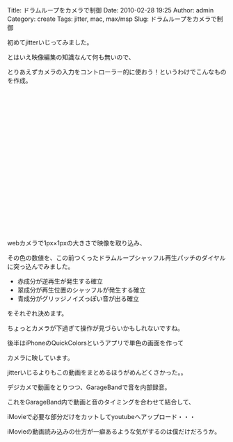 Title: ドラムループをカメラで制御
Date: 2010-02-28 19:25
Author: admin
Category: create
Tags: jitter, mac, max/msp
Slug: ドラムループをカメラで制御

初めてjitterいじってみました。

とはいえ映像編集の知識なんて何も無いので、

とりあえずカメラの入力をコントローラー的に使おう！というわけでこんなものを作成。  

<object classid="clsid:d27cdb6e-ae6d-11cf-96b8-444553540000" width="560" height="340" codebase="http://download.macromedia.com/pub/shockwave/cabs/flash/swflash.cab#version=6,0,40,0"><param name="allowFullScreen" value="true"></param><param name="allowscriptaccess" value="always"></param><param name="src" value="http://www.youtube.com/v/QG3ROJmSb1c&amp;hl=ja_JP&amp;fs=1&amp;"></param><param name="allowfullscreen" value="true"></param><embed type="application/x-shockwave-flash" width="560" height="340" src="http://www.youtube.com/v/QG3ROJmSb1c&amp;hl=ja_JP&amp;fs=1&amp;" allowscriptaccess="always" allowfullscreen="true"></embed></object>  
webカメラで1px×1pxの大きさで映像を取り込み、

その色の数値を、この前つくったドラムループシャッフル再生パッチのダイヤルに突っ込んでみました。

-   赤成分が逆再生が発生する確立
-   翠成分が再生位置のシャッフルが発生する確立
-   青成分がグリッジノイズっぽい音が出る確立

をそれぞれ決めます。  
  
  
ちょっとカメラが下過ぎて操作が見づらいかもしれないですね。

後半はiPhoneのQuickColorsというアプリで単色の画面を作って

カメラに映しています。  
  
  
jitterいじるよりもこの動画をまとめるほうがめんどくさかった。。

デジカメで動画をとりつつ、GarageBandで音を内部録音。

これをGarageBand内で動画と音のタイミングを合わせて結合して、

iMovieで必要な部分だけをカットしてyoutubeへアップロード・・・

iMovieの動画読み込みの仕方が一癖あるような気がするのは僕だけだろうか。
